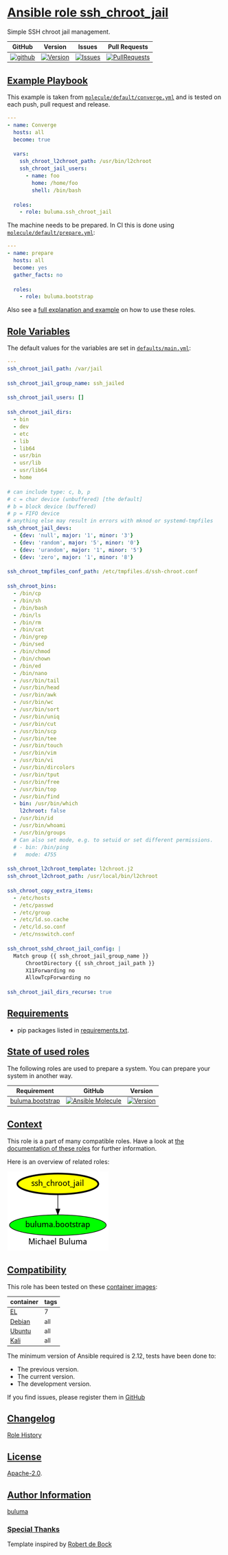 # [Ansible role ssh_chroot_jail](#ssh_chroot_jail)

Simple SSH chroot jail management.

|GitHub|Version|Issues|Pull Requests|
|------|-------|------|-------------|
|[![github](https://github.com/buluma/ansible-role-ssh_chroot_jail/actions/workflows/molecule.yml/badge.svg)](https://github.com/buluma/ansible-role-ssh_chroot_jail/actions/workflows/molecule.yml)|[![Version](https://img.shields.io/github/release/buluma/ansible-role-ssh_chroot_jail.svg)](https://github.com/buluma/ansible-role-ssh_chroot_jail/releases/)|[![Issues](https://img.shields.io/github/issues/buluma/ansible-role-ssh_chroot_jail.svg)](https://github.com/buluma/ansible-role-ssh_chroot_jail/issues/)|[![PullRequests](https://img.shields.io/github/issues-pr-closed-raw/buluma/ansible-role-ssh_chroot_jail.svg)](https://github.com/buluma/ansible-role-ssh_chroot_jail/pulls/)|

## [Example Playbook](#example-playbook)

This example is taken from [`molecule/default/converge.yml`](https://github.com/buluma/ansible-role-ssh_chroot_jail/blob/master/molecule/default/converge.yml) and is tested on each push, pull request and release.

```yaml
---
- name: Converge
  hosts: all
  become: true

  vars:
    ssh_chroot_l2chroot_path: /usr/bin/l2chroot
    ssh_chroot_jail_users:
      - name: foo
        home: /home/foo
        shell: /bin/bash

  roles:
    - role: buluma.ssh_chroot_jail
```

The machine needs to be prepared. In CI this is done using [`molecule/default/prepare.yml`](https://github.com/buluma/ansible-role-ssh_chroot_jail/blob/master/molecule/default/prepare.yml):

```yaml
---
- name: prepare
  hosts: all
  become: yes
  gather_facts: no

  roles:
    - role: buluma.bootstrap
```

Also see a [full explanation and example](https://buluma.github.io/how-to-use-these-roles.html) on how to use these roles.

## [Role Variables](#role-variables)

The default values for the variables are set in [`defaults/main.yml`](https://github.com/buluma/ansible-role-ssh_chroot_jail/blob/master/defaults/main.yml):

```yaml
---
ssh_chroot_jail_path: /var/jail

ssh_chroot_jail_group_name: ssh_jailed

ssh_chroot_jail_users: []

ssh_chroot_jail_dirs:
  - bin
  - dev
  - etc
  - lib
  - lib64
  - usr/bin
  - usr/lib
  - usr/lib64
  - home

# can include type: c, b, p
# c = char device (unbuffered) [the default]
# b = block device (buffered)
# p = FIFO device
# anything else may result in errors with mknod or systemd-tmpfiles
ssh_chroot_jail_devs:
  - {dev: 'null', major: '1', minor: '3'}
  - {dev: 'random', major: '5', minor: '0'}
  - {dev: 'urandom', major: '1', minor: '5'}
  - {dev: 'zero', major: '1', minor: '8'}

ssh_chroot_tmpfiles_conf_path: /etc/tmpfiles.d/ssh-chroot.conf

ssh_chroot_bins:
  - /bin/cp
  - /bin/sh
  - /bin/bash
  - /bin/ls
  - /bin/rm
  - /bin/cat
  - /bin/grep
  - /bin/sed
  - /bin/chmod
  - /bin/chown
  - /bin/ed
  - /bin/nano
  - /usr/bin/tail
  - /usr/bin/head
  - /usr/bin/awk
  - /usr/bin/wc
  - /usr/bin/sort
  - /usr/bin/uniq
  - /usr/bin/cut
  - /usr/bin/scp
  - /usr/bin/tee
  - /usr/bin/touch
  - /usr/bin/vim
  - /usr/bin/vi
  - /usr/bin/dircolors
  - /usr/bin/tput
  - /usr/bin/free
  - /usr/bin/top
  - /usr/bin/find
  - bin: /usr/bin/which
    l2chroot: false
  - /usr/bin/id
  - /usr/bin/whoami
  - /usr/bin/groups
  # Can also set mode, e.g. to setuid or set different permissions.
  # - bin: /bin/ping
  #   mode: 4755

ssh_chroot_l2chroot_template: l2chroot.j2
ssh_chroot_l2chroot_path: /usr/local/bin/l2chroot

ssh_chroot_copy_extra_items:
  - /etc/hosts
  - /etc/passwd
  - /etc/group
  - /etc/ld.so.cache
  - /etc/ld.so.conf
  - /etc/nsswitch.conf

ssh_chroot_sshd_chroot_jail_config: |
  Match group {{ ssh_chroot_jail_group_name }}
      ChrootDirectory {{ ssh_chroot_jail_path }}
      X11Forwarding no
      AllowTcpForwarding no

ssh_chroot_jail_dirs_recurse: true
```

## [Requirements](#requirements)

- pip packages listed in [requirements.txt](https://github.com/buluma/ansible-role-ssh_chroot_jail/blob/master/requirements.txt).

## [State of used roles](#state-of-used-roles)

The following roles are used to prepare a system. You can prepare your system in another way.

| Requirement | GitHub | Version |
|-------------|--------|--------|
|[buluma.bootstrap](https://galaxy.ansible.com/buluma/bootstrap)|[![Ansible Molecule](https://github.com/buluma/ansible-role-bootstrap/actions/workflows/molecule.yml/badge.svg)](https://github.com/buluma/ansible-role-bootstrap/actions/workflows/molecule.yml)|[![Version](https://img.shields.io/github/release/buluma/ansible-role-bootstrap.svg)](https://github.com/shadowwalker/ansible-role-bootstrap)|

## [Context](#context)

This role is a part of many compatible roles. Have a look at [the documentation of these roles](https://buluma.github.io/) for further information.

Here is an overview of related roles:

![dependencies](https://raw.githubusercontent.com/buluma/ansible-role-ssh_chroot_jail/png/requirements.png "Dependencies")

## [Compatibility](#compatibility)

This role has been tested on these [container images](https://hub.docker.com/u/buluma):

|container|tags|
|---------|----|
|[EL](https://hub.docker.com/repository/docker/buluma/enterpriselinux/general)|7|
|[Debian](https://hub.docker.com/repository/docker/buluma/debian/general)|all|
|[Ubuntu](https://hub.docker.com/repository/docker/buluma/ubuntu/general)|all|
|[Kali](https://hub.docker.com/repository/docker/buluma/kali/general)|all|

The minimum version of Ansible required is 2.12, tests have been done to:

- The previous version.
- The current version.
- The development version.

If you find issues, please register them in [GitHub](https://github.com/buluma/ansible-role-ssh_chroot_jail/issues)

## [Changelog](#changelog)

[Role History](https://github.com/buluma/ansible-role-ssh_chroot_jail/blob/master/CHANGELOG.md)

## [License](#license)

[Apache-2.0](https://github.com/buluma/ansible-role-ssh_chroot_jail/blob/master/LICENSE).

## [Author Information](#author-information)

[buluma](https://buluma.github.io/)


### [Special Thanks](#special-thanks)

Template inspired by [Robert de Bock](https://github.com/robertdebock)
